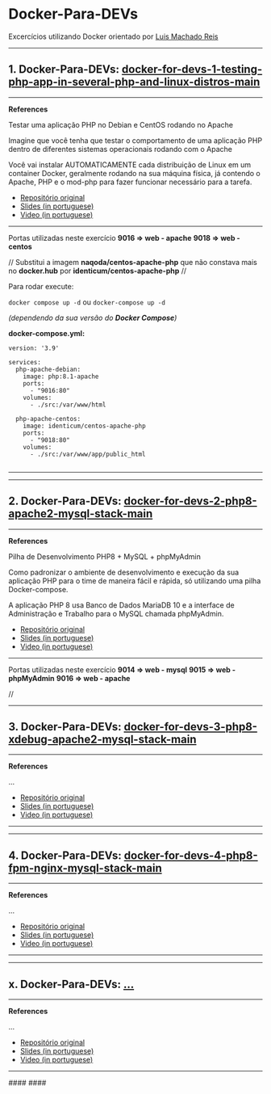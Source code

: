# Docker-Para-DEVs
Excercícios utilizando Docker orientado por [Luis Machado Reis](https://github.com/luismr) 

<hr>
<!-- 1. Docker-Para-DEVs: -->

## 1. Docker-Para-DEVs: [docker-for-devs-1-testing-php-app-in-several-php-and-linux-distros-main](https://github.com/vladimirpezzole/Docker-Para-DEVs/tree/main/docker-for-devs-1-testing-php-app-in-several-php-and-linux-distros-main)

<hr>

**References**

Testar uma aplicação PHP no Debian e CentOS rodando no Apache

Imagine que você tenha que testar o comportamento de uma aplicação PHP dentro de diferentes sistemas operacionais rodando com o Apache

Você vai instalar AUTOMATICAMENTE cada distribuição de Linux em um container Docker, geralmente rodando na sua máquina física,  já contendo o Apache, PHP e o mod-php para fazer funcionar necessário para a tarefa.

* [Repositório original](https://github.com/luismr/docker-for-devs-1-testing-php-app-in-several-php-and-linux-distros) 
* [Slides (in portuguese)](https://docs.google.com/presentation/d/1_R1zaeQlOTERrJLcgRJpcych_2kVjmCkEJKNrsIRlFQ/edit?usp=sharing)
* [Video (in portuguese)](https://www.youtube.com/watch?v=yWvGI-9_DJo)

<hr>

Portas utilizadas neste exercício
**9016 => web - apache**
**9018 => web - centos**

// Substitui a imagem **naqoda/centos-apache-php** que não constava mais no **docker.hub** por **identicum/centos-apache-php** //

Para rodar execute:

`docker compose up -d` ou `docker-compose up -d ` 

<i>(dependendo da sua versão do **Docker  Compose**)</i>

**docker-compose.yml:**

```
version: '3.9'

services:
  php-apache-debian:
    image: php:8.1-apache
    ports:
      - "9016:80"
    volumes:
      - ./src:/var/www/html

  php-apache-centos:
    image: identicum/centos-apache-php
    ports:
      - "9018:80"
    volumes:
      - ./src:/var/www/app/public_html


```

<hr>

<hr>
<!-- 2. Docker-Para-DEVs: -->

## 2. Docker-Para-DEVs: [docker-for-devs-2-php8-apache2-mysql-stack-main](https://github.com/vladimirpezzole/Docker-Para-DEVs/tree/main/docker-for-devs-2-php8-apache2-mysql-stack-main)

<hr>

**References**

Pilha de Desenvolvimento PHP8 + MySQL + phpMyAdmin

Como padronizar o ambiente de desenvolvimento e execução da sua aplicação PHP para o time de maneira fácil e rápida, só utilizando uma pilha Docker-compose.

A aplicação PHP 8 usa Banco de Dados MariaDB 10 e a interface de Administração e Trabalho para o MySQL chamada phpMyAdmin.

* [Repositório original](https://github.com/luismr/docker-for-devs-2-php8-apache2-mysql-stack) 
* [Slides (in portuguese)](https://docs.google.com/presentation/d/1K0c4Op8kKbNOc3ymd0ob4YIKa5BAsGAs5ZTe4R5p_4I/edit?usp=sharing)
* [Video (in portuguese)](https://youtu.be/kEayvleOv6E)

<hr>

Portas utilizadas neste exercício
**9014 => web - mysql**
**9015 => web - phpMyAdmin**
**9016 => web - apache**

// 

<hr>
<!-- 3. Docker-Para-DEVs: -->

## 3. Docker-Para-DEVs: [docker-for-devs-3-php8-xdebug-apache2-mysql-stack-main](https://github.com/vladimirpezzole/Docker-Para-DEVs/tree/main/docker-for-devs-3-php8-xdebug-apache2-mysql-stack-main)

<hr>

**References**

...

* [Repositório original](https://github.com/luismr/docker-for-devs-3-php8-xdebug-apache2-mysql-stack) 
* [Slides (in portuguese)](https://docs.google.com/presentation/d/1s3oO_rSqlMGhkdH3pBDF_bnNH_spV_UuhJ23I1AGj5s/edit?usp=sharing)
* [Video (in portuguese)](https://youtu.be/769V68eJnGs) 

<hr>

<hr>
<!-- 4. Docker-Para-DEVs: -->

## 4. Docker-Para-DEVs: [docker-for-devs-4-php8-fpm-nginx-mysql-stack-main](https://github.com/vladimirpezzole/Docker-Para-DEVs/tree/main/docker-for-devs-4-php8-fpm-nginx-mysql-stack-main)

<hr>

**References**

...

* [Repositório original](https://github.com/luismr/docker-for-devs-4-php8-fpm-nginx-mysql-stack) 
* [Slides (in portuguese)](https://docs.google.com/presentation/d/1jLx_LNRzHI8NUX-8FaDOjcpzPmRfIg4bfuXGGNLGyeg/edit?usp=sharing)
* [Video (in portuguese)](https://youtu.be/Bpzyut_fXeA) 

<hr>

<hr>
<!-- x. Docker-Para-DEVs: -->

## x. Docker-Para-DEVs: [...]()

<hr>

**References**

...

* [Repositório original]() 
* [Slides (in portuguese)]()
* [Video (in portuguese)]()

<hr>
#### 
#### 